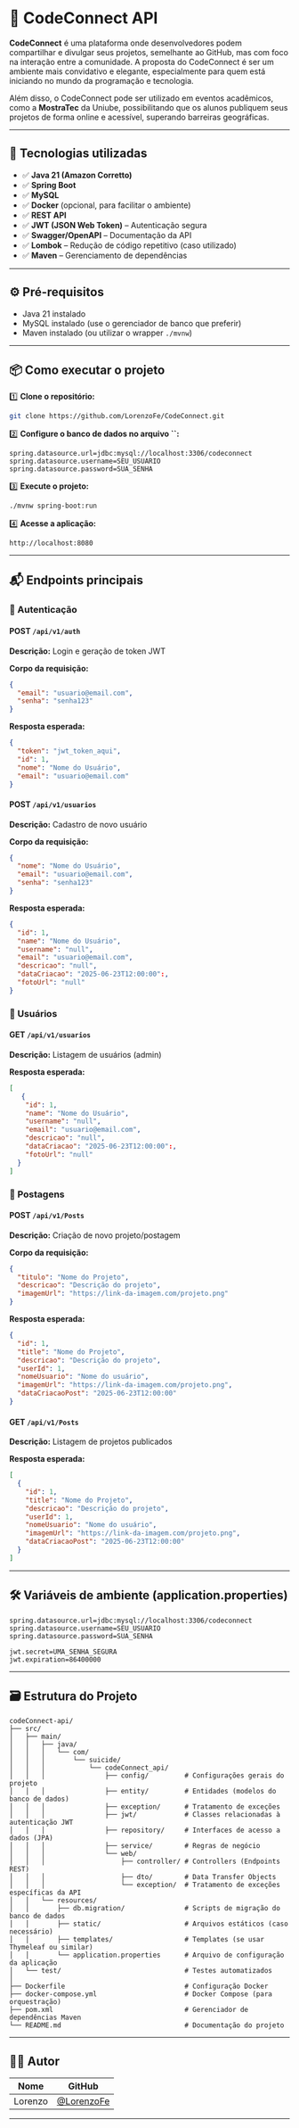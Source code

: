 # 📘 CodeConnect API

**CodeConnect** é uma plataforma onde desenvolvedores podem compartilhar e divulgar seus projetos, semelhante ao GitHub, mas com foco na interação entre a comunidade. A proposta do CodeConnect é ser um ambiente mais convidativo e elegante, especialmente para quem está iniciando no mundo da programação e tecnologia.

Além disso, o CodeConnect pode ser utilizado em eventos acadêmicos, como a **MostraTec** da Uniube, possibilitando que os alunos publiquem seus projetos de forma online e acessível, superando barreiras geográficas.

---

## 🚀 Tecnologias utilizadas

- ✅ **Java 21 (Amazon Corretto)**
- ✅ **Spring Boot**
- ✅ **MySQL**
- ✅ **Docker** (opcional, para facilitar o ambiente)
- ✅ **REST API**
- ✅ **JWT (JSON Web Token)** – Autenticação segura
- ✅ **Swagger/OpenAPI** – Documentação da API
- ✅ **Lombok** – Redução de código repetitivo (caso utilizado)
- ✅ **Maven** – Gerenciamento de dependências

---

## ⚙️ Pré-requisitos

- Java 21 instalado
- MySQL instalado (use o gerenciador de banco que preferir)
- Maven instalado (ou utilizar o wrapper `./mvnw`)

---

## 📦 Como executar o projeto

1️⃣ **Clone o repositório:**

```bash
git clone https://github.com/LorenzoFe/CodeConnect.git
```

2️⃣ **Configure o banco de dados no arquivo **``**:**

```properties
spring.datasource.url=jdbc:mysql://localhost:3306/codeconnect
spring.datasource.username=SEU_USUARIO
spring.datasource.password=SUA_SENHA
```

3️⃣ **Execute o projeto:**

```bash
./mvnw spring-boot:run
```

4️⃣ **Acesse a aplicação:**

```
http://localhost:8080
```


---

## 📬 Endpoints principais

### 🔑 Autenticação

#### POST `/api/v1/auth`

**Descrição:** Login e geração de token JWT

**Corpo da requisição:**

```json
{
  "email": "usuario@email.com",
  "senha": "senha123"
}
```

**Resposta esperada:**

```json
{
  "token": "jwt_token_aqui",
  "id": 1,
  "nome": "Nome do Usuário",
  "email": "usuario@email.com"
}
```

#### POST `/api/v1/usuarios`

**Descrição:** Cadastro de novo usuário

**Corpo da requisição:**

```json
{
  "nome": "Nome do Usuário",
  "email": "usuario@email.com",
  "senha": "senha123"
}
```

**Resposta esperada:**

```json
{
  "id": 1,
  "name": "Nome do Usuário",
  "username": "null",
  "email": "usuario@email.com",
  "descricao": "null",
  "dataCriacao": "2025-06-23T12:00:00":,
  "fotoUrl": "null"
}
```

### 👤 Usuários

#### GET `/api/v1/usuarios`

**Descrição:** Listagem de usuários (admin)

**Resposta esperada:**

```json
[
   {
    "id": 1,
    "name": "Nome do Usuário",
    "username": "null",
    "email": "usuario@email.com",
    "descricao": "null",
    "dataCriacao": "2025-06-23T12:00:00":,
    "fotoUrl": "null"
  }
]
```

### 📁 Postagens

#### POST `/api/v1/Posts`

**Descrição:** Criação de novo projeto/postagem

**Corpo da requisição:**

```json
{
  "titulo": "Nome do Projeto",
  "descricao": "Descrição do projeto",
  "imagemUrl": "https://link-da-imagem.com/projeto.png"
}
```

**Resposta esperada:**

```json
{
  "id": 1,
  "title": "Nome do Projeto",
  "descricao": "Descrição do projeto",
  "userId": 1,
  "nomeUsuario": "Nome do usuário",
  "imagemUrl": "https://link-da-imagem.com/projeto.png",
  "dataCriacaoPost": "2025-06-23T12:00:00"
}
```

#### GET `/api/v1/Posts`

**Descrição:** Listagem de projetos publicados

**Resposta esperada:**

```json
[
  {
    "id": 1,
    "title": "Nome do Projeto",
    "descricao": "Descrição do projeto",
    "userId": 1,
    "nomeUsuario": "Nome do usuário",
    "imagemUrl": "https://link-da-imagem.com/projeto.png",
    "dataCriacaoPost": "2025-06-23T12:00:00"
  }
]
```

---

## 🛠 Variáveis de ambiente (application.properties)

```properties
spring.datasource.url=jdbc:mysql://localhost:3306/codeconnect
spring.datasource.username=SEU_USUARIO
spring.datasource.password=SUA_SENHA

jwt.secret=UMA_SENHA_SEGURA
jwt.expiration=86400000
```

---

## 🗃️ Estrutura do Projeto

```
codeConnect-api/
├── src/
│   ├── main/
│   │   ├── java/
│   │   │   └── com/
│   │   │       └── suicide/
│   │   │           └── codeConnect_api/
│   │   │               ├── config/         # Configurações gerais do projeto
│   │   │               ├── entity/         # Entidades (modelos do banco de dados)
│   │   │               ├── exception/      # Tratamento de exceções
│   │   │               ├── jwt/            # Classes relacionadas à autenticação JWT
│   │   │               ├── repository/     # Interfaces de acesso a dados (JPA)
│   │   │               ├── service/        # Regras de negócio
│   │   │               └── web/
│   │   │                   ├── controller/ # Controllers (Endpoints REST)
│   │   │                   ├── dto/        # Data Transfer Objects
│   │   │                   └── exception/  # Tratamento de exceções específicas da API
│   │   └── resources/
│   │       ├── db.migration/               # Scripts de migração do banco de dados
│   │       ├── static/                     # Arquivos estáticos (caso necessário)
│   │       ├── templates/                  # Templates (se usar Thymeleaf ou similar)
│   │       └── application.properties      # Arquivo de configuração da aplicação
│   └── test/                               # Testes automatizados
│
├── Dockerfile                              # Configuração Docker
├── docker-compose.yml                      # Docker Compose (para orquestração)
├── pom.xml                                 # Gerenciador de dependências Maven
└── README.md                               # Documentação do projeto
```

---

## 👨‍💻 Autor

| Nome    | GitHub                                     |
| ------- | ------------------------------------------ |
| Lorenzo | [@LorenzoFe](https://github.com/LorenzoFe) |

---

